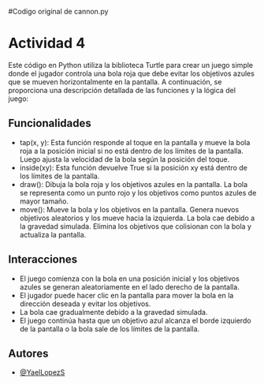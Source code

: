 #Codigo original de cannon.py

# Actividad 4

Este código en Python utiliza la biblioteca Turtle para crear un juego simple donde el jugador controla una bola roja que debe evitar los objetivos azules que se mueven horizontalmente en la pantalla. A continuación, se proporciona una descripción detallada de las funciones y la lógica del juego:


## Funcionalidades

- tap(x, y): Esta función responde al toque en la pantalla y mueve la bola roja a la posición inicial si no está dentro de los límites de la pantalla. Luego ajusta la velocidad de la bola según la posición del toque.
- inside(xy): Esta función devuelve True si la posición xy está dentro de los límites de la pantalla.
- draw(): Dibuja la bola roja y los objetivos azules en la pantalla. La bola se representa como un punto rojo y los objetivos como puntos azules de mayor tamaño.
- move(): Mueve la bola y los objetivos en la pantalla. Genera nuevos objetivos aleatorios y los mueve hacia la izquierda. La bola cae debido a la gravedad simulada. Elimina los objetivos que colisionan con la bola y actualiza la pantalla.

## Interacciones
- El juego comienza con la bola en una posición inicial y los objetivos azules se generan aleatoriamente en el lado derecho de la pantalla.
- El jugador puede hacer clic en la pantalla para mover la bola en la dirección deseada y evitar los objetivos.
- La bola cae gradualmente debido a la gravedad simulada.
- El juego continúa hasta que un objetivo azul alcanza el borde izquierdo de la pantalla o la bola sale de los límites de la pantalla.

## Autores
- [@YaelLopezS](https://github.com/YaelLopezS)
